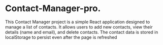 # Contact-Manager-pro.
This Contact Manager project is a simple React application designed to manage a list of contacts. It allows users to add new contacts, view their details (name and email), and delete contacts. The contact data is stored in localStorage to persist even after the page is refreshed

